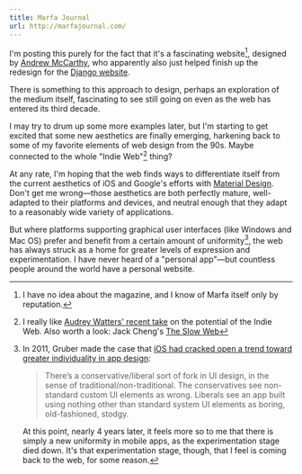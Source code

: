 ```yaml
---
title: Marfa Journal
url: http://marfajournal.com/
---
```


I'm posting this purely for the fact that it's a fascinating website[^marfajournal], designed by [Andrew McCarthy](http://andrevv.com), who apparently also just helped finish up the redesign for the [Django website](https://www.djangoproject.com).

There is something to this approach to design, perhaps an exploration of the medium itself, fascinating to see still going on even as the web has entered its third decade.

I may try to drum up some more examples later, but I'm starting to get excited that some new aesthetics are finally emerging, harkening back to some of my favorite elements of web design from the 90s. Maybe connected to the whole "Indie Web"[^indieweb] thing?

At any rate, I'm hoping that the web finds ways to differentiate itself from the current aesthetics of iOS and Google's efforts with [Material Design](http://www.google.com/design/spec/material-design/introduction.html). Don't get me wrong—those aesthetics are both perfectly mature, well-adapted to their platforms and devices, and neutral enough that they adapt to a reasonably wide variety of applications.

But where platforms supporting graphical user interfaces (like Windows and Mac OS) prefer and benefit from a certain amount of uniformity[^gruber-uniformity], the web has always struck as a home for greater levels of expression and experimentation. I have never heard of a "personal app"—but countless people around the world have a personal website.

[^marfajournal]: I have no idea about the magazine, and I know of Marfa itself only by reputation.

[^indieweb]: I really like [Audrey Watters' recent take](http://2014trends.hackeducation.com/indie.html) on the potential of the Indie Web. Also worth a look: Jack Cheng's [The Slow Web](http://jackcheng.com/the-slow-web)

[^gruber-uniformity]: In 2011, Gruber made the case that [iOS had cracked open a trend toward greater individuality in app design](http://daringfireball.net/2011/01/uniformity_vs_individuality_in_mac_ui_design):
    
    > There’s a conservative/liberal sort of fork in UI design, in the sense of traditional/non-traditional. The conservatives see non-standard custom UI elements as wrong. Liberals see an app built using nothing other than standard system UI elements as boring, old-fashioned, stodgy.
    
    At this point, nearly 4 years later, it feels more so to me that there is simply a new uniformity in mobile apps, as the experimentation stage died down. It's that experimentation stage, though, that I feel is coming back to the web, for some reason.